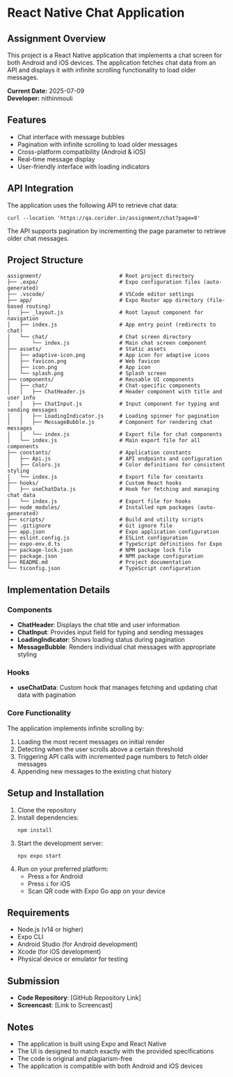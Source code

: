 # React Native Chat Application

## Assignment Overview

This project is a React Native application that implements a chat screen for both Android and iOS devices. The application fetches chat data from an API and displays it with infinite scrolling functionality to load older messages.

**Current Date:** 2025-07-09  
**Developer:** nithinmouli

## Features

- Chat interface with message bubbles
- Pagination with infinite scrolling to load older messages
- Cross-platform compatibility (Android & iOS)
- Real-time message display
- User-friendly interface with loading indicators

## API Integration

The application uses the following API to retrieve chat data:
```
curl --location 'https://qa.corider.in/assignment/chat?page=0'
```

The API supports pagination by incrementing the page parameter to retrieve older chat messages.

## Project Structure

```
assignment/                         # Root project directory
├── .expo/                          # Expo configuration files (auto-generated)
├── .vscode/                        # VSCode editor settings
├── app/                            # Expo Router app directory (file-based routing)
│   ├── _layout.js                  # Root layout component for navigation
│   ├── index.js                    # App entry point (redirects to chat)
│   └── chat/                       # Chat screen directory
│       └── index.js                # Main chat screen component
├── assets/                         # Static assets
│   ├── adaptive-icon.png           # App icon for adaptive icons
│   ├── favicon.png                 # Web favicon
│   ├── icon.png                    # App icon
│   └── splash.png                  # Splash screen
├── components/                     # Reusable UI components
│   ├── chat/                       # Chat-specific components
│   │   ├── ChatHeader.js           # Header component with title and user info
│   │   ├── ChatInput.js            # Input component for typing and sending messages
│   │   ├── LoadingIndicator.js     # Loading spinner for pagination
│   │   ├── MessageBubble.js        # Component for rendering chat messages
│   │   └── index.js                # Export file for chat components
│   └── index.js                    # Main export file for all components
├── constants/                      # Application constants
│   ├── Api.js                      # API endpoints and configuration
│   ├── Colors.js                   # Color definitions for consistent styling
│   └── index.js                    # Export file for constants
├── hooks/                          # Custom React hooks
│   ├── useChatData.js              # Hook for fetching and managing chat data
│   └── index.js                    # Export file for hooks
├── node_modules/                   # Installed npm packages (auto-generated)
├── scripts/                        # Build and utility scripts
├── .gitignore                      # Git ignore file
├── app.json                        # Expo application configuration
├── eslint.config.js                # ESLint configuration
├── expo-env.d.ts                   # TypeScript definitions for Expo
├── package-lock.json               # NPM package lock file
├── package.json                    # NPM package configuration
├── README.md                       # Project documentation
└── tsconfig.json                   # TypeScript configuration
```

## Implementation Details

### Components

- **ChatHeader**: Displays the chat title and user information
- **ChatInput**: Provides input field for typing and sending messages
- **LoadingIndicator**: Shows loading status during pagination
- **MessageBubble**: Renders individual chat messages with appropriate styling

### Hooks

- **useChatData**: Custom hook that manages fetching and updating chat data with pagination

### Core Functionality

The application implements infinite scrolling by:
1. Loading the most recent messages on initial render
2. Detecting when the user scrolls above a certain threshold
3. Triggering API calls with incremented page numbers to fetch older messages
4. Appending new messages to the existing chat history

## Setup and Installation

1. Clone the repository
2. Install dependencies:
   ```
   npm install
   ```
3. Start the development server:
   ```
   npx expo start
   ```
4. Run on your preferred platform:
   - Press `a` for Android
   - Press `i` for iOS
   - Scan QR code with Expo Go app on your device

## Requirements

- Node.js (v14 or higher)
- Expo CLI
- Android Studio (for Android development)
- Xcode (for iOS development)
- Physical device or emulator for testing

## Submission

- **Code Repository**: [GitHub Repository Link]
- **Screencast**: [Link to Screencast]

## Notes

- The application is built using Expo and React Native
- The UI is designed to match exactly with the provided specifications
- The code is original and plagiarism-free
- The application is compatible with both Android and iOS devices
